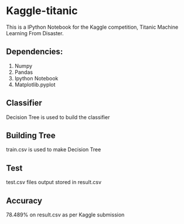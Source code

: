# Kaggle-titanic

This is a  IPython Notebook for the Kaggle competition, Titanic Machine Learning From Disaster. 

## Dependencies:
1. Numpy
2. Pandas
3. Ipython Notebook
4. Matplotlib.pyplot	

## Classifier
Decision Tree is used to build the classifier

## Building Tree
train.csv is used to make Decision Tree

## Test
test.csv files output stored in result.csv

## Accuracy
78.489% on result.csv as per Kaggle submission


